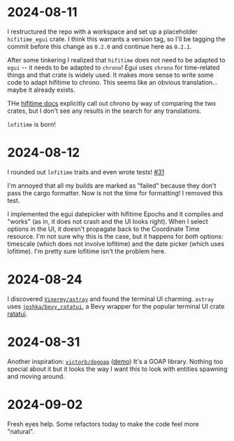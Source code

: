 # 2024-08-11

I restructured the repo with a workspace and set up a placeholder
`hifitime_egui` crate. I think this warrants a version tag, so I'll be tagging
the commit before this change as `0.2.0` and continue here as `0.2.1`.

After some tinkering I realized that `hifitime` does not need to be adapted to
`egui` -- it needs to be adapted to `chrono`! Egui uses `chrono` for
time-related things and that crate is widely used. It makes more sense to write
some code to adapt hifitime to chrono. This seems like an obvious translation...
maybe it already exists. 

THe [hifitime docs](https://docs.rs/hifitime) explicitly call out chrono by way
of comparing the two crates, but I don't see any results in the search for any
translations.

`lofitime` is born!

# 2024-08-12

I rounded out `lofitime` traits and even wrote tests!
[#31](https://github.com/philiplinden/spacetime/pull/31)

I'm annoyed that all my builds are marked as "failed" because they don't pass
the cargo formatter. Now is not the time for formatting! I removed this test.

I implemented the egui datepicker with hifitime Epochs and it compiles and
"works" (as in, it does not crash and the UI looks right). When I select
options in the UI, it doesn't propagate back to the Coordinate Time resource.
I'm not sure why this is the case, but it happens for _both_ options: timescale
(which does not involve lofitime) and the date picker (which uses lofitime).
I'm pretty sure lofitime isn't the problem here.

# 2024-08-24
I discovered [`Vinermy/astray`](https://github.com/Vinermy/astray) and found the
terminal UI charming. `astray` uses
[`joshka/bevy_ratatui`](https://github.com/joshka/bevy_ratatui), a Bevy wrapper
for the popular terminal UI crate [ratatui](https://ratatui.rs/).

# 2024-08-31
Another inspiration: [`victorb/dogoap`](https://github.com/victorb/dogoap)
([demo](https://victorb.github.io/dogoap/)) It's a GOAP library. Nothing too
special about it but it looks the way I want this to look with entities spawning
and moving around.

# 2024-09-02
Fresh eyes help. Some refactors today to make the code feel more "natural".
